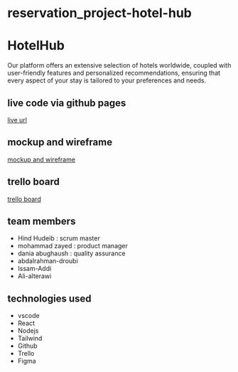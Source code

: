 # reservation_project-hotel-hub
# HotelHub

Our platform offers an extensive selection of hotels worldwide, coupled with user-friendly features and personalized recommendations, ensuring that every aspect of your stay is tailored to your preferences and needs.

## live code via github pages

[live url](https://zarqac2p3g3.github.io/career-climb-quiz/)

## mockup and wireframe

[mockup and wireframe](https://www.figma.com/file/X81qmgwI7w3aDILR8YkIvM/reservation_project?type=design&node-id=0%3A1t=2bs1CtMcrffMEW7K-1)

## trello board

[trello board](https://trello.com/invite/b/2mPUtnxg/ATTI76843ba2411157b09a205d5b6f9dcdf8609625D3/g5)

## team members

- Hind Hudeib : scrum master
- mohammad zayed : product manager
- dania abughaush : quality assurance
- abdalrahman-droubi
- Issam-Addi
- Ali-alterawi

## technologies used

- vscode
- React
- Nodejs
- Tailwind
- Github
- Trello
- Figma
